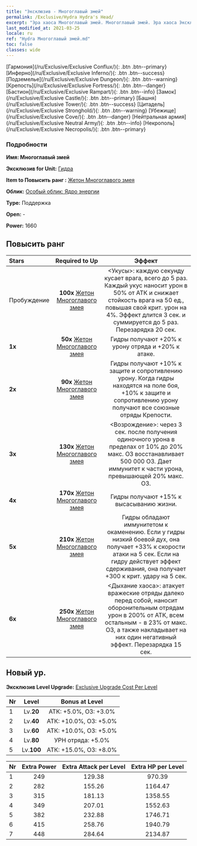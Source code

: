 ```yaml
---
title: "Эксклюзив - Многоглавый змей"
permalink: /Exclusive/Hydra Hydra's Head/
excerpt: "Эра хаоса Многоглавый змей. Многоглавый змей. Эра хаоса Эксклюзив Многоглавый змей. Гидра Эксклюзив."
last_modified_at: 2021-03-25
locale: ru
ref: "Hydra Многоглавый змей.md"
toc: false
classes: wide
---
```

 [Гармония](/ru/Exclusive/Exclusive Conflux/){: .btn .btn--primary} [Инферно](/ru/Exclusive/Exclusive Inferno/){: .btn .btn--success} [Подземелье](/ru/Exclusive/Exclusive Dungeon/){: .btn .btn--warning} [Крепость](/ru/Exclusive/Exclusive Fortress/){: .btn .btn--danger} [Бастион](/ru/Exclusive/Exclusive Rampart/){: .btn .btn--info} [Замок](/ru/Exclusive/Exclusive Castle/){: .btn .btn--primary} [Башня](/ru/Exclusive/Exclusive Tower/){: .btn .btn--success} [Цитадель](/ru/Exclusive/Exclusive Stronghold/){: .btn .btn--warning} [Убежище](/ru/Exclusive/Exclusive Cove/){: .btn .btn--danger} [Нейтральная армия](/ru/Exclusive/Exclusive Neutral Army/){: .btn .btn--info} [Некрополь](/ru/Exclusive/Exclusive Necropolis/){: .btn .btn--primary} 

### Подробности
 **Имя: Многоглавый змей** 

 **Эксклюзив for Unit:** [Гидра](/ru/units/Hydra/) 

 **Item to Повысить ранг :** [Жетон Многоглавого змея](/ru/Items/con_997/)

 **Облик:** [Особый облик: Ядро энергии](/ru/Items/con_665/)

 **Type:** Поддержка

 **Open:** -

 **Power:** 1660

## Повысить ранг 

  |     Stars    |  Required to Up | Эффект |
  |:-------------|:---------------:|:---------------:|
  |  Пробуждение  | **100x** [Жетон Многоглавого змея](/ru/Items/con_997/) | <Укусы>: каждую секунду кусает врага, всего до 5 раз. Каждый укус наносит урон в 50% от АТК и снижает стойкость врага на 50 ед., повышая свой крит. урон на 4%. Эффект длится 3 сек. и суммируется до 5 раз. Перезарядка 20 сек. |
  | **1x** <i class="fas fa-star"/> | **50x** [Жетон Многоглавого змея](/ru/Items/con_997/) | Гидры получают +20% к урону отряда и +20% к атаке. |
  | **2x** <i class="fas fa-star"/> | **90x** [Жетон Многоглавого змея](/ru/Items/con_997/) | Гидры получают +10% к защите и сопротивлению урону. Когда гидры находятся на поле боя, +10% к защите и сопротивлению урону получают все союзные отряды Крепости. |
  | **3x** <i class="fas fa-star"/> | **130x** [Жетон Многоглавого змея](/ru/Items/con_997/) | <Возрождение>: через 3 сек. после получения одиночного урона в пределах от 10% до 20% макс. ОЗ восстанавливает 500 000 ОЗ. Дает иммунитет к части урона, превышающей 20% макс. ОЗ. |
  | **4x** <i class="fas fa-star"/> | **170x** [Жетон Многоглавого змея](/ru/Items/con_997/) | Гидры получают +15% к высасыванию жизни. |
  | **5x** <i class="fas fa-star"/> | **210x** [Жетон Многоглавого змея](/ru/Items/con_997/) | Гидры обладают иммунитетом к окаменению. Если у гидры низкий боевой дух, она получает +33% к скорости атаки на 5 сек. Если на гидру действует эффект сдерживания, она получает +300 к крит. удару на 5 сек. |
  | **6x** <i class="fas fa-star"/> | **250x** [Жетон Многоглавого змея](/ru/Items/con_997/) | <Дыхание хаоса>: атакует вражеские отряды далеко перед собой, наносит оборонительным отрядам урон в 200% от АТК, всем остальным - в 23% от макс. ОЗ, а также накладывает на них один негативный эффект. Перезарядка 15 сек. |


## Новый ур.
 **Эксклюзив Level Upgrade:** [Exclusive Upgrade Cost Per Level](/Exclusive/ExclusiveUpgradeCostPerLevel/)

  |  Nr  |   Level  | Bonus at Level |
  |:-----|:--------:|:--------------:|
  | 1 | Lv.**20** | АТК: +5.0%, ОЗ: +3.0% |
  | 2 | Lv.**40** | АТК: +10.0%, ОЗ: +5.0% |
  | 3 | Lv.**60** | АТК: +10.0%, ОЗ: +5.0% |
  | 4 | Lv.**80** | УРН отряда: +5.0% |
  | 5 | Lv.**100** | АТК: +15.0%, ОЗ: +8.0% |


  |  Nr  |  Extra Power | Extra Attack per Level | Extra HP per Level |
  |:-----|:--------:|:--------:|:--------:|
  | 1 | 249 | 129.38 | 970.39 |
  | 2 | 282 | 155.26 | 1164.47 |
  | 3 | 315 | 181.13 | 1358.55 |
  | 4 | 349 | 207.01 | 1552.63 |
  | 5 | 382 | 232.88 | 1746.71 |
  | 6 | 415 | 258.76 | 1940.79 |
  | 7 | 448 | 284.64 | 2134.87 |


